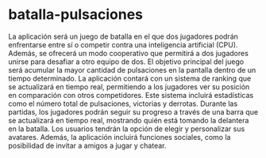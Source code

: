 # batalla-pulsaciones

La aplicación será un juego de batalla en el que dos jugadores podrán enfrentarse entre sí o competir contra una inteligencia artificial (CPU). Además, se ofrecerá un modo cooperativo que permitirá a dos jugadores unirse para desafiar a otro equipo de dos. El objetivo principal del juego será acumular la mayor cantidad de pulsaciones en la pantalla dentro de un tiempo determinado. La aplicación contará con un sistema de ranking que se actualizará en tiempo real, permitiendo a los jugadores ver su posición en comparación con otros competidores. Este sistema incluirá estadísticas  como el número total de pulsaciones, victorias y derrotas. Durante las partidas, los jugadores podrán seguir su progreso a través de una barra que se actualizará en tiempo real, mostrando quién está tomando la delantera en la batalla. Los usuarios tendrán la opción de elegir y personalizar sus avatares. Además, la aplicación incluirá funciones sociales, como la posibilidad de invitar a amigos a jugar y chatear.
